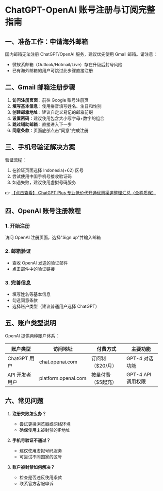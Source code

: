 # ChatGPT-OpenAI 账号注册与订阅完整指南

## 一、准备工作：申请海外邮箱

国内邮箱无法注册 ChatGPT/OpenAI 服务，建议优先使用 Gmail 邮箱。请注意：
- 微软系邮箱（Outlook/Hotmail/Live）存在升级后封号风险
- 已有海外邮箱的用户可跳过此步骤直接注册

## 二、Gmail 邮箱注册步骤

1. **访问注册页面**：前往 Google 账号注册页
2. **填写基本信息**：使用拼音填写姓名、生日和性别
3. **创建邮箱地址**：建议自定义易记的邮箱前缀
4. **设置密码**：建议使用包含大小写字母+数字的组合
5. **跳过辅助邮箱**：直接进入下一步
6. **同意条款**：页面底部点击"同意"完成注册

## 三、手机号验证解决方案

验证流程：
1. 在验证页面选择 Indonesia(+62) 区号
2. 尝试使用中国手机号接收验证码
3. 如遇失败，建议使用虚拟号码服务

👉 [【点击查看】 ChatGPT Plus 专业低价代开通优惠渠道整理汇总（全程质保）](https://bit.ly/DaiKai)

## 四、OpenAI 账号注册教程

### 1. 开始注册
访问 OpenAI 注册页面，选择"Sign up"并输入邮箱

### 2. 邮箱验证
- 查收 OpenAI 发送的验证邮件
- 点击邮件中的验证链接

### 3. 完善信息
- 填写姓名等基本信息
- 勾选同意条款
- 选择账户类型（建议普通用户选择 ChatGPT）

## 五、账户类型说明

OpenAI 提供两种账户体系：

| 账户类型       | 访问地址                  | 付费方式               | 主要功能               |
|----------------|---------------------------|------------------------|------------------------|
| ChatGPT 用户   | chat.openai.com           | 订阅制（$20/月）       | GPT-4 对话功能         |
| API 开发者用户 | platform.openai.com       | 按量付费（$5起充）     | GPT-4 API 调用权限     |

## 六、常见问题

1. **注册失败怎么办？**
   - 尝试更换浏览器或网络环境
   - 确保使用未被封禁的IP地址

2. **手机号验证不通过？**
   - 建议使用虚拟号码服务
   - 可尝试不同国家的区号

3. **账户被封禁如何解决？**
   - 检查是否违反使用条款
   - 联系官方客服申诉